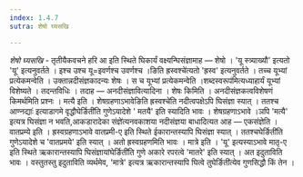 ```yaml
---
index: 1.4.7
sutra: शेषो घ्यसखि

---
```

_शेषो घ्यसखि_ - तृतीयैकवचने हरि आ इति स्थिते घिकार्यं वक्ष्यन्घिसंज्ञामाह — शेषो । 'यू स्त्र्याख्यौ' इत्यतो 'यू' इत्यनुवर्तते । इश्च उश्च यू=इवर्णश्च उवर्णश्च ।ङिति ह्रस्वश्चे॑त्यतो 'ह्रस्व' इत्यनुवर्तते । तच्च यूभ्यां प्रत्येकमन्वेति । उक्तान्नदीसंज्ञकादन्यः शेषः । स च यूभ्यां प्रत्येकमन्वेति ।शब्दस्वरूप॑मित्यध्याहार्यं यूभ्यां विशेष्यते । तदन्तविधिः । तदाह — अनदीसंज्ञावित्यादिना । शेषः किमिति । अनदीसंज्ञकत्वविशेषणं किमर्थमिति प्रश्नः । मत्यै इति । शेषग्रहणाऽभावेङिति ह्रस्वश्चे॑ति नदीत्वपक्षेऽपि घिसंज्ञा स्यात् । ततश्च आण्नद्याः॑ इत्याडागमे वृद्धौघेर्ङिती॑ति गुणेऽयादेशे '	मतयै' इति स्यादिति भावः । शेषग्रहणाऽभावे ।ञपि 'मत्यै' इत्यत्र घिसंज्ञा न भवति,आकडारादेका संज्ञे॑त्यनवकाशया नदीसंज्ञया बाधादित्यत आह — एकसंज्ञेति । वातप्रम्ये इति । ह्रस्वग्रहणाऽभावे वातप्रमी-ए इति स्थिते ईकारान्तस्यापि घिसंज्ञा स्यात् । ततश्चघेर्ङिती॑ति गुणेऽयादेशे च 'वातप्रमये' इति स्यात् । अतो ह्रस्वग्रहणमिति भावः । मात्रे इति । 'यू' इत्यस्याऽभावे मातृ-ए इति स्थिते ऋकारान्तस्यापि घिसंज्ञायांघेर्ङिती॑ति गुणे अकारे रपरत्वे 'मातरे' इति स्यात् । अत इदुताविति भावः । वस्तुतस्तु इदुताविति व्यर्थमेव, 'मात्रे' इत्यत्र ऋकारान्तस्यापि घित्वे तुघेर्ङिती॑त्येव गुणसिद्धौ किं तेन  । 